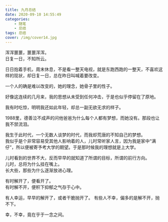 ```yaml
---
title: 九月总结
date: 2020-09-10 14:55:49
categories:
    - 随笔
    - 总结
tags: 总结
cover: /img/cover14.jpg
---
```


浑浑噩噩，噩噩浑浑。    
日复一日，不知所云。
<!-- more -->   

日日抱着手机，周末休息，不是看一整天电视，就是东跑西跑的一整天，不喜欢这样的现状，却日复一日，总在昨日叫喊着要改变。    

一个人的确是难以改变的，她的理念，她骨子里的性子。  

好像这连续的几月来，我的思想从未受到任何冲击，于是也似乎停留在了原地。  

我有时吃惊，明明我还如此年轻，却总一副无欲无求的样子。  

1988里，德善泣不成声的问他爸爸为什么每个人都有梦想，而她没有。那段也让我不禁流泪。  

我生于此时代，一个无数人谈梦的时代，而我却荒唐的不知自己的梦想。    
我似乎是个非常容易受其他人影响着的人，儿时常听家人言，因为我是家中“满仔”，所以便被寄予考大学的期望。于是那时候我的理想就是上大学。  

儿时看到的世界不大，反而早早的就知道了所谓的目标，所谓的前行方向。  
儿时，总将为什么挂在嘴上。  
长大些，那些为什么逐渐放进心理。    

有时解开了，便看开了。  
有时解不开，便积下抑郁之气存于心中。    

有人幸运，早早的解开了，或者干脆抛开了。
有些人不幸，偏多的是解不开，抛不下。    

幸，不幸，竟在乎于一念之间。